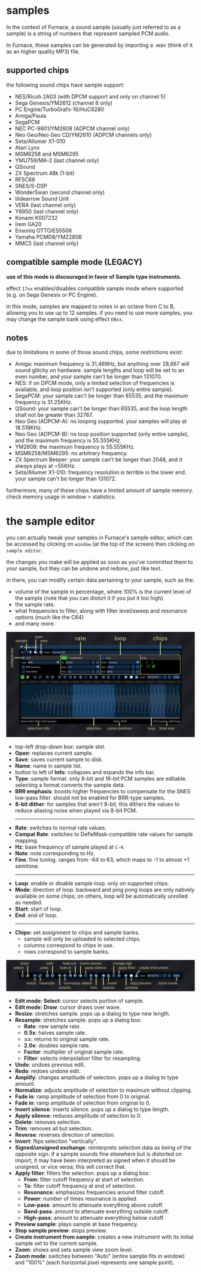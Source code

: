 # samples

In the context of Furnace, a sound sample (usually just referred to as a sample) is a string of numbers that represent sampled PCM audio.

In Furnace, these samples can be generated by importing a .wav (think of it as an higher quality MP3) file.

## supported chips

the following sound chips have sample support:

- NES/Ricoh 2A03 (with DPCM support and only on channel 5)
- Sega Genesis/YM2612 (channel 6 only)
- PC Engine/TurboGrafx-16/HuC6280
- Amiga/Paula
- SegaPCM
- NEC PC-9801/YM2608 (ADPCM channel only)
- Neo Geo/Neo Geo CD/YM2610 (ADPCM channels only)
- Seta/Allumer X1-010
- Atari Lynx
- MSM6258 and MSM6295
- YMU759/MA-2 (last channel only)
- QSound
- ZX Spectrum 48k (1-bit)
- RF5C68
- SNES/S-DSP
- WonderSwan (second channel only)
- tildearrow Sound Unit
- VERA (last channel only)
- Y8950 (last channel only)
- Konami K007232
- Irem GA20
- Ensoniq OTTO/ES5506
- Yamaha PCMD8/YMZ280B
- MMC5 (last channel only)

## compatible sample mode (LEGACY)

**use of this mode is discouraged in favor of Sample type instruments.**

effect `17xx` enables/disables compatible sample mode where supported (e.g. on Sega Genesis or PC Engine).

in this mode, samples are mapped to notes in an octave from C to B, allowing you to use up to 12 samples.
if you need to use more samples, you may change the sample bank using effect `EBxx`.

## notes

due to limitations in some of those sound chips, some restrictions exist:

- Amiga: maximum frequency is 31,469Hz, but anything over 28,867 will sound glitchy on hardware. sample lengths and loop will be set to an even number, and your sample can't be longer than 131070.
- NES: if on DPCM mode, only a limited selection of frequencies is available, and loop position isn't supported (only entire sample).
- SegaPCM: your sample can't be longer than 65535, and the maximum frequency is 31.25KHz.
- QSound: your sample can't be longer than 65535, and the loop length shall not be greater than 32767.
- Neo Geo (ADPCM-A): no looping supported. your samples will play at 18.518KHz.
- Neo Geo (ADPCM-B): no loop position supported (only entire sample), and the maximum frequency is 55.555KHz.
- YM2608: the maximum frequency is 55.555KHz.
- MSM6258/MSM6295: no arbitrary frequency.
- ZX Spectrum Beeper: your sample can't be longer than 2048, and it always plays at ~55KHz.
- Seta/Allumer X1-010: frequency resolution is terrible in the lower end. your sample can't be longer than 131072.

furthermore, many of these chips have a limited amount of sample memory. check memory usage in window > statistics.

# the sample editor

you can actually tweak your samples in Furnace's sample editor, which can be accessed by clicking on `window` (at the top of the screen) then clicking on `sample editor`.

the changes you make will be applied as soon as you've committed them to your sample, but they can be undone and redone, just like text.

in there, you can modify certain data pertaining to your sample, such as the:
 - volume of the sample in percentage, where 100% is the current level of the sample (note that you can distort it if you put it too high)
 - the sample rate.
 - what frequencies to filter, along with filter level/sweep and resonance options (much like the C64)
 - and many more.

![sample editor](sample-editor.png)

- top-left drop-down box: sample slot.
- **Open**: replaces current sample.
- **Save**: saves current sample to disk.
- **Name**: name in sample list.
- button to left of **Info**: collapses and expands the info bar.
- **Type**: sample format. only 8-bit and 16-bit PCM samples are editable. selecting a format converts the sample data.
- **BRR emphasis**: boosts higher frequencies to compensate for the SNES low-pass filter. should not be enabled for BRR-type samples.
- **8-bit dither**: for samples that aren't 8-bit, this dithers the values to reduce aliasing noise when played via 8-bit PCM.
  - ---
- **Rate**: switches to normal rate values.
- **Compat Rate**: switches to DefleMask-compatible rate values for sample mapping.
- **Hz**: base frequency of sample played at `C-4`.
- **Note**: note corresponding to Hz.
- **Fine**: fine tuning. ranges from -64 to 63, which maps to -1 to almost +1 semitone.
  - ---
- **Loop**: enable or disable sample loop. only on supported chips.
- **Mode**: direction of loop. backward and ping pong loops are only natively available on some chips; on others, loop will be automatically unrolled as needed.
- **Start**: start of loop.
- **End**: end of loop.
  - ---
- **Chips:** set assignment to chips and sample banks.
  - sample will only be uploaded to selected chips.
  - columns correspond to chips in use.
  - rows correspond to sample banks.

![sample editor button bar](sample-editor-buttons.png)

- **Edit mode: Select**: cursor selects portion of sample.
- **Edit mode: Draw**: cursor draws over wave.
- **Resize**: stretches sample. pops up a dialog to type new length.
- **Resample**: stretches sample. pops up a dialog box:
  - **Rate**: new sample rate.
  - **0.5x**: halves sample rate.
  - **==**: returns to original sample rate.
  - **2.0x**: doubles sample rate.
  - **Factor**: multiplier of original sample rate.
  - **Filter**: selects interpolation filter for resampling.
- **Undo**: undoes previous edit.
- **Redo**: redoes undone edit.
- **Amplify**: changes amplitude of selection. pops up a dialog to type amount.
- **Normalize**: adjusts amplitude of selection to maximum without clipping.
- **Fade in**: ramp amplitude of selection from 0 to original.
- **Fade in**: ramp amplitude of selection from original to 0.
- **Insert silence**: inserts silence. pops up a dialog to type length.
- **Apply silence**: reduces amplitude of selection to 0.
- **Delete**: removes selection.
- **Trim**: removes all but selection.
- **Reverse**: reverses direction of selection.
- **Invert**: flips selection "vertically".
- **Signed/unsigned exchange**: reinterprets selection data as being of the opposite sign. if a sample sounds fine elsewhere but is distorted on import, it may have been interpreted as signed when it should be unsigned, or vice versa; this will correct that.
- **Apply filter**: filters the selection. pops up a dialog box:
  - **From**: filter cutoff frequency at start of selection.
  - **To**: filter cutoff frequency at end of selection.
  - **Resonance**: emphasizes frequencies around filter cutoff.
  - **Power**: number of times resonance is applied.
  - **Low-pass**: amount to attenuate everything above cutoff.
  - **Band-pass**: amount to attenuate everything outside cutoff.
  - **High-pass**: amount to attenuate everything below cutoff.
- **Preview sample**: plays sample at base frequency.
- **Stop sample preview**: stops preview.
- **Create instrument from sample**: creates a new instrument with its initial sample set to the current sample.
- **Zoom**: shows and sets sample view zoom level.
- **Zoom mode**: switches between "Auto" (entire sample fits in window) and "100%" (each horizontal pixel represents one sample point).
